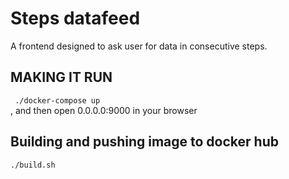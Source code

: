 # Steps datafeed
A frontend designed to ask user for data in consecutive steps.

## MAKING IT RUN
``` ./docker-compose up```  
, and then open 0.0.0.0:9000 in your browser
  
## Building and pushing image to docker hub

```./build.sh```

